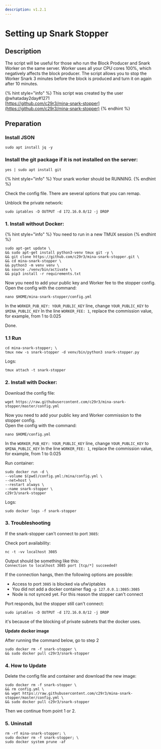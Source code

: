 ```yaml
---
description: v1.2.1
---
```


# Setting up Snark Stopper

## Description

The script will be useful for those who run the Block Producer and Snark Worker on the same server. Worker uses all your CPU cores 100%, which negatively affects the block producer. The script allows you to stop the Worker Snark 3 minutes before the block is produced and turn it on again after 10 minutes.

{% hint style="info" %}
This script was created by the user @whataday2day\#1271  
[https://github.com/c29r3/mina-snark-stopper](https://github.com/c29r3/mina-snark-stopper)
{% endhint %}

## Preparation

### Install JSON

```text
sudo apt install jq -y
```

### Install the git package if it is not installed on the server:

```text
yes | sudo apt install git
```

{% hint style="info" %}
Your snark worker should be RUNNING.
{% endhint %}

Check the config file. There are several options that you can remap.

Unblock the private network:

```text
sudo iptables -D OUTPUT -d 172.16.0.0/12 -j DROP
```

### 1. Install without Docker:

{% hint style="info" %}
You need to run in a new TMUX session
{% endhint %}

```text
sudo apt-get update \
&& sudo apt-get install python3-venv tmux git -y \
&& git clone https://github.com/c29r3/mina-snark-stopper.git \
&& cd mina-snark-stopper \
&& python3 -m venv venv \
&& source ./venv/bin/activate \
&& pip3 install -r requirements.txt
```

Now you need to add your public key and Worker fee to the stopper config. Open the config with the command:

```text
nano $HOME/mina-snark-stopper/config.yml
```

In the `WORKER_PUB_KEY: YOUR_PUBLIC_KEY` line, change `YOUR_PUBLIC_KEY` to `$MINA_PUBLIC_KEY` In the line `WORKER_FEE: 1`, replace the commission value, for example, from 1 to 0.025 

Done.

### 1.1 Run

```text
cd mina-snark-stopper; \
tmux new -s snark-stopper -d venv/bin/python3 snark-stopper.py
```

Logs:

```text
tmux attach -t snark-stopper
```

### 2. Install with Docker:

Download the config file:

```text
wget https://raw.githubusercontent.com/c29r3/mina-snark-stopper/master/config.yml
```

Now you need to add your public key and Worker commission to the stopper config.   
Open the config with the command:

```text
nano $HOME/config.yml
```

In the `WORKER_PUB_KEY: YOUR_PUBLIC_KEY` line, change `YOUR_PUBLIC_KEY` to `$MINA_PUBLIC_KEY` In the line `WORKER_FEE: 1`, replace the commission value, for example, from 1 to 0.025 

Run container:

```text
sudo docker run -d \
--volume $(pwd)/config.yml:/mina/config.yml \
--net=host \
--restart always \
--name snark-stopper \
c29r3/snark-stopper
```

Logs:

```text
sudo docker logs -f snark-stopper
```

### 3. Troubleshooting

If the snark-stopper can't connect to port `3085`:

Check port availability:

```text
nc -t -vv localhost 3085
```

Output should be something like this:  
`Connection to localhost 3085 port [tcp/*] succeeded!`

If the connection hangs, then the following options are possible:

* Access to port `3085` is blocked via ufw\iptables
* You did not add a docker container flag `-p 127.0.0.1:3085:3085`
* Node is not synced yet. For this reason the stopper can't connect

Port responds, but the stopper still can't connect:

```text
sudo iptables -D OUTPUT -d 172.16.0.0/12 -j DROP
```

it's because of the blocking of private subnets that the docker uses.

**Update docker image**

After running the command below, go to step 2

```text
sudo docker rm -f snark-stopper \
&& sudo docker pull c29r3/snark-stopper
```

### 4. How to Update

Delete the config file and container and download the new image:

```text
sudo docker rm -f snark-stopper \
&& rm config.yml \
&& wget https://raw.githubusercontent.com/c29r3/mina-snark-stopper/master/config.yml \
&& sudo docker pull c29r3/snark-stopper
```

Then we continue from point 1 or 2.

### 5. Uninstall

```text
rm -rf mina-snark-stopper; \
sudo docker rm -f snark-stopper; \
sudo docker system prune -af
```

